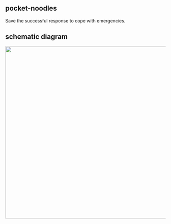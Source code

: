 ## pocket-noodles

Save the successful response to cope with emergencies.

## schematic diagram

<img src="//fuss10.elemecdn.com/f/4b/5f917b504a7b5ba7a2a9d96bbd14djpeg.jpeg" width="683" height="540" />
